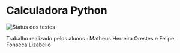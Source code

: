 # Calculadora Python

![Status dos testes](https://github.com/Matheus-Herreira-Orestes/Calculadora-CI/actions/workflows/python-app.yml/badge.svg)

Trabalho realizado pelos alunos :  Matheus Herreira Orestes e Felipe Fonseca Lizabello
